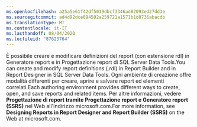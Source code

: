 ```yaml
---
ms.openlocfilehash: a25a5e61f42df5019dbcf3346ad82093ed27dd3e
ms.sourcegitcommit: ad4d92dce894592a259721a1571b1d8736abacdb
ms.translationtype: MT
ms.contentlocale: it-IT
ms.lasthandoff: 08/04/2020
ms.locfileid: "87623764"
---
```

<span data-ttu-id="5dbb9-101">È possibile creare e modificare definizioni del report \(con estensione rdl\) in Generatore report e in Progettazione report di SQL Server Data Tools.</span><span class="sxs-lookup"><span data-stu-id="5dbb9-101">You can create and modify report definitions \(.rdl\) in Report Builder and in Report Designer in SQL Server Data Tools.</span></span> <span data-ttu-id="5dbb9-102">Ogni ambiente di creazione offre modalità differenti per creare, aprire e salvare report ed elementi correlati.</span><span class="sxs-lookup"><span data-stu-id="5dbb9-102">Each authoring environment provides different ways to create, open, and save reports and related items.</span></span> <span data-ttu-id="5dbb9-103">Per altre informazioni, vedere **Progettazione di report tramite Progettazione report e Generatore report \(SSRS\)** nel Web all'indirizzo microsoft.com.</span><span class="sxs-lookup"><span data-stu-id="5dbb9-103">For more information, see **Designing Reports in Report Designer and Report Builder \(SSRS\)** on the Web at microsoft.com.</span></span>
